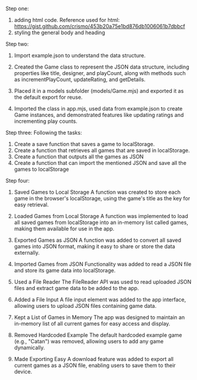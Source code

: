 Step one:
1. adding html code.
Reference used for html:
https://gist.github.com/crismo/453b20a75e1bd876db1006061b7dbbcf 
2. styling the general body and heading

Step two:
1. Import example.json to understand the data structure.

2. Created the Game class to represent the JSON data structure, including properties like title, designer, and playCount, along with methods such as incrementPlayCount, updateRating, and getDetails.

3. Placed it in a models subfolder (models/Game.mjs) and exported it as the default export for reuse.

4. Imported the class in app.mjs, used data from example.json to create Game instances, and demonstrated features like updating ratings and incrementing play counts.

Step three:
Following the tasks:
1. Create a save function that saves a game to localStorage.
2. Create a function that retrieves all games that are saved in localStorage.
3. Create a function that outputs all the games as JSON
4. Create a function that can import the mentioned JSON and save all the games to localStorage

Step four:
1. Saved Games to Local Storage
A function was created to store each game in the browser's localStorage, using the game's title as the key for easy retrieval.

2. Loaded Games from Local Storage
A function was implemented to load all saved games from localStorage into an in-memory list called games, making them available for use in the app.

3. Exported Games as JSON
A function was added to convert all saved games into JSON format, making it easy to share or store the data externally.

4. Imported Games from JSON
Functionality was added to read a JSON file and store its game data into localStorage.

5. Used a File Reader
The FileReader API was used to read uploaded JSON files and extract game data to be added to the app.

6. Added a File Input
A file input element was added to the app interface, allowing users to upload JSON files containing game data.

7. Kept a List of Games in Memory
The app was designed to maintain an in-memory list of all current games for easy access and display.

8. Removed Hardcoded Example
The default hardcoded example game (e.g., "Catan") was removed, allowing users to add any game dynamically.

9. Made Exporting Easy
A download feature was added to export all current games as a JSON file, enabling users to save them to their device.

